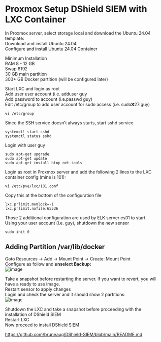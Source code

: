 # Proxmox Setup DShield SIEM with LXC Container

In Proxmox server, select storage local and download the Ubuntu 24.04 template:<br>
Download and install Ubuntu 24.04<br>
Configure and install Ubuntu 24.04 Container<br>

Minimum Installation <br>
RAM 8 - 12 GB<br>
Swap 8192<br>
30 GB main partition<br>
300+ GB Docker partition (will be configured later)<br>

Start LXC and login as root<br>
Add user user account (i.e. adduser guy<br>
Add password to account (i.e.passwd guy)<br>
Edit /etc/group to add user account for sudo access (i.e. sudo:x:27:guy)<br>
````
vi /etc/group
````
Since the SSH service doesn't always starts, start sshd service<br>
````
systemctl start sshd
systemctl status sshd
````
Login with user guy<br>
````
sudo apt-get upgrade
sudo apt-get update
sudo apt-get install htop net-tools 
````

Login as root in Proxmox server and add the following 2 lines to the LXC container config (mine is 101):<br>
````
vi /etc/pve/lxc/101.conf
````
Copy this at the bottom of the configuration file<br>
````
lxc.prlimit.memlock=-1
lxc.prlimit.nofile:65536
````
Those 2 additional configuration are used by ELK server es01 to start.<br>
Using your user account (i.e. guy), shutdown the new sensor<br>
````
sudo init 0
````

## Adding Partition /var/lib/docker
Goto Resources -> Add -> Mount Point -> Create: Mount Point<br>
Configure as follow and **unselect Backup:**<br>
![image](https://github.com/user-attachments/assets/9790d733-52b4-4992-bf9b-53493098c2b1)

Take a snapshot before restarting the server. If you want to revert, you will have a ready to use image.<br>
Restart sensor to apply changes <br>
Login and check the server and it should show 2 partitions:<br>
![image](https://github.com/user-attachments/assets/02caaab6-6d08-495c-a992-577e21875e0e)

Shutdown the LXC and take a snapshot before proceeding with the installation of DShield SIEM<br>
Restart LXC<br>
Now proceed to install DShield SIEM<br>

https://github.com/bruneaug/DShield-SIEM/blob/main/README.md
